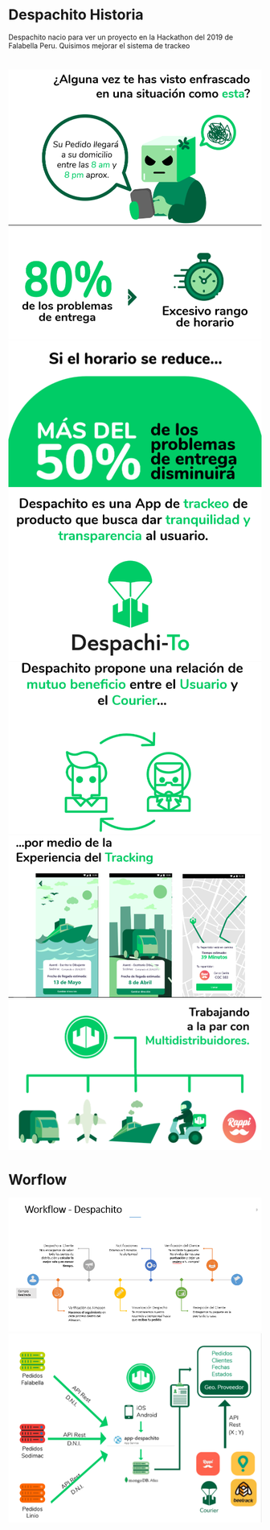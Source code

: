 # Despachito Historia 

Despachito nacio para ver un proyecto en la Hackathon del 2019 de Falabella Peru.
Quisimos mejorar el sistema de trackeo


#  

![alt text](https://github.com/DarkNekoRin/Despach-ito/blob/master/img/Info01.PNG?raw=true)
![alt text](https://github.com/DarkNekoRin/Despach-ito/blob/master/img/Info02.PNG?raw=true)
![alt text](https://github.com/DarkNekoRin/Despach-ito/blob/master/img/Info03.PNG?raw=true)
![alt text](https://github.com/DarkNekoRin/Despach-ito/blob/master/img/Info04.PNG?raw=true)
![alt text](https://github.com/DarkNekoRin/Despach-ito/blob/master/img/Info05.PNG?raw=true)
![alt text](https://github.com/DarkNekoRin/Despach-ito/blob/master/img/Info06.PNG?raw=true)
![alt text](https://github.com/DarkNekoRin/Despach-ito/blob/master/img/Info07.PNG?raw=true)

# Worflow

![alt text](https://github.com/DarkNekoRin/Despach-ito/blob/master/img/Info00.PNG?raw=true)
![alt text](https://github.com/DarkNekoRin/Despach-ito/blob/master/img/Info08.PNG?raw=true)
